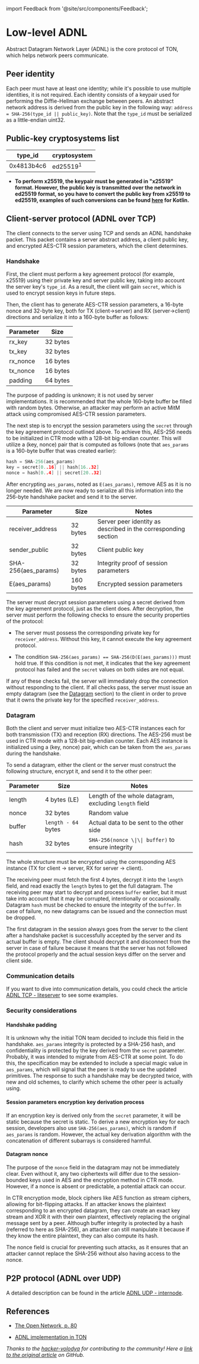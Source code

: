 import Feedback from '@site/src/components/Feedback';

# Low-level ADNL

Abstract Datagram Network Layer (ADNL) is the core protocol of TON, which helps network peers communicate.

## Peer identity

Each peer must have at least one identity; while it's possible to use multiple identities, it is not required. Each identity consists of a keypair used for performing the Diffie-Hellman exchange between peers. An abstract network address is derived from the public key in the following way: `address = SHA-256(type_id || public_key)`. Note that the `type_id` must be serialized as a little-endian uint32.

## Public-key cryptosystems list

| type_id | cryptosystem        |
| ---------------------------- | ------------------- |
| 0x4813b4c6                   | ed25519<sup>1</sup> |

- **To perform x25519, the keypair must be generated in "x25519" format. However, the public key is transmitted over the network in ed25519 format, so you have to convert the public key from x25519 to ed25519, examples of such conversions can be found [here](https://github.com/andreypfau/curve25519-kotlin/blob/f008dbc2c0ebc3ed6ca5d3251ffb7cf48edc91e2/src/commonMain/kotlin/curve25519/MontgomeryPoint.kt#L39) for Kotlin.**

## Client-server protocol (ADNL over TCP)

The client connects to the server using TCP and sends an ADNL handshake packet. This packet contains a server abstract address, a client public key, and encrypted AES-CTR session parameters, which the client determines.

### Handshake

First, the client must perform a key agreement protocol (for example, x25519) using their private key and server public key, taking into account the server key's `type_id`. As a result, the client will gain `secret`, which is used to encrypt session keys in future steps.

Then, the client has to generate AES-CTR session parameters, a 16-byte nonce and 32-byte key, both for TX (client->server) and RX (server->client) directions and serialize it into a 160-byte buffer as follows:

| Parameter                     | Size     |
| ----------------------------- | -------- |
| rx_key   | 32 bytes |
| tx_key   | 32 bytes |
| rx_nonce | 16 bytes |
| tx_nonce | 16 bytes |
| padding                       | 64 bytes |

The purpose of padding is unknown; it is not used by server implementations. It is recommended that the whole 160-byte buffer be filled with random bytes. Otherwise, an attacker may perform an active MitM attack using compromised AES-CTR session parameters.

The next step is to encrypt the session parameters using the `secret` through the key agreement protocol outlined above. To achieve this, AES-256 needs to be initialized in CTR mode with a 128-bit big-endian counter. This will utilize a (key, nonce) pair that is computed as follows (note that `aes_params` is a 160-byte buffer that was created earlier):

```cpp
hash = SHA-256(aes_params)
key = secret[0..16] || hash[16..32]
nonce = hash[0..4] || secret[20..32]
```

After encrypting `aes_params`, noted as `E(aes_params)`, remove AES as it is no longer needed. We are now ready to serialize all this information into the 256-byte handshake packet and send it to the server.

| Parameter                                                   | Size      | Notes                                                          |
| ----------------------------------------------------------- | --------- | -------------------------------------------------------------- |
| receiver_address                       | 32 bytes  | Server peer identity as described in the corresponding section |
| sender_public                          | 32 bytes  | Client public key                                              |
| SHA-256(aes_params) | 32 bytes  | Integrity proof of session parameters                          |
| E(aes_params)       | 160 bytes | Encrypted session parameters                                   |

The server must decrypt session parameters using a secret derived from the key agreement protocol, just as the client does. After decryption, the server must perform the following checks to ensure the security properties of the protocol:

- The server must possess the corresponding private key for `receiver_address`. Without this key, it cannot execute the key agreement protocol.

- The condition `SHA-256(aes_params) == SHA-256(D(E(aes_params)))` must hold true. If this condition is not met, it indicates that the key agreement protocol has failed and the `secret` values on both sides are not equal.

If any of these checks fail, the server will immediately drop the connection without responding to the client. If all checks pass, the server must issue an empty datagram (see the [Datagram](#datagram) section) to the client in order to prove that it owns the private key for the specified `receiver_address`.

### Datagram

Both the client and server must initialize two AES-CTR instances each for both transmission (TX) and reception (RX) directions. The AES-256 must be used in CTR mode with a 128-bit big-endian counter. Each AES instance is initialized using a (key, nonce) pair, which can be taken from the `aes_params` during the handshake.

To send a datagram, either the client or the server must construct the following structure, encrypt it, and send it to the other peer:

| Parameter | Size                            | Notes                                                  |
| --------- | ------------------------------- | ------------------------------------------------------ |
| length    | 4 bytes (LE) | Length of the whole datagram, excluding `length` field |
| nonce     | 32 bytes                        | Random value                                           |
| buffer    | `length - 64` bytes             | Actual data to be sent to the other side               |
| hash      | 32 bytes                        | `SHA-256(nonce \\|\\| buffer)` to ensure integrity   |

The whole structure must be encrypted using the corresponding AES instance (TX for client -> server, RX for server -> client).

The receiving peer must fetch the first 4 bytes, decrypt it into the `length` field, and read exactly the `length` bytes to get the full datagram. The receiving peer may start to decrypt and process `buffer` earlier, but it must take into account that it may be corrupted, intentionally or occasionally. Datagram `hash` must be checked to ensure the integrity of the `buffer`. In case of failure, no new datagrams can be issued and the connection must be dropped.

The first datagram in the session always goes from the server to the client after a handshake packet is successfully accepted by the server and its actual buffer is empty. The client should decrypt it and disconnect from the server in case of failure because it means that the server has not followed the protocol properly and the actual session keys differ on the server and client side.

### Communication details

If you want to dive into communication details, you could check the article [ADNL TCP - liteserver](/v3/documentation/network/protocols/adnl/adnl-tcp) to see some examples.

### Security considerations

#### Handshake padding

It is unknown why the initial TON team decided to include this field in the handshake. `aes_params` integrity is protected by a SHA-256 hash, and confidentiality is protected by the key derived from the `secret` parameter. Probably, it was intended to migrate from AES-CTR at some point. To do this, the specification may be extended to include a special magic value in `aes_params`, which will signal that the peer is ready to use the updated primitives. The response to such a handshake may be decrypted twice, with new and old schemes, to clarify which scheme the other peer is actually using.

#### Session parameters encryption key derivation process

If an encryption key is derived only from the `secret` parameter, it will be static because the secret is static. To derive a new encryption key for each session, developers also use `SHA-256(aes_params)`, which is random if `aes_params` is random. However, the actual key derivation algorithm with the concatenation of different subarrays is considered harmful.

#### Datagram nonce

The purpose of the `nonce` field in the datagram may not be immediately clear. Even without it, any two ciphertexts will differ due to the session-bounded keys used in AES and the encryption method in CTR mode. However, if a nonce is absent or predictable, a potential attack can occur.

In CTR encryption mode, block ciphers like AES function as stream ciphers, allowing for bit-flipping attacks. If an attacker knows the plaintext corresponding to an encrypted datagram, they can create an exact key stream and XOR it with their own plaintext, effectively replacing the original message sent by a peer. Although buffer integrity is protected by a hash (referred to here as SHA-256), an attacker can still manipulate it because if they know the entire plaintext, they can also compute its hash.

The nonce field is crucial for preventing such attacks, as it ensures that an attacker cannot replace the SHA-256 without also having access to the nonce.

## P2P protocol (ADNL over UDP)

A detailed description can be found in the article [ADNL UDP - internode](/v3/documentation/network/protocols/adnl/adnl-udp).

## References

- [The Open Network, p. 80](https://ton.org/whitepaper.pdf#80)

- [ADNL implementation in TON](https://github.com/ton-blockchain/ton/tree/master/adnl)

_Thanks to the [hacker-volodya](https://github.com/hacker-volodya) for contributing to the community!_
_Here a [link to the original article](https://github.com/tonstack/ton-docs/tree/main/ADNL) on GitHub._ <Feedback />

